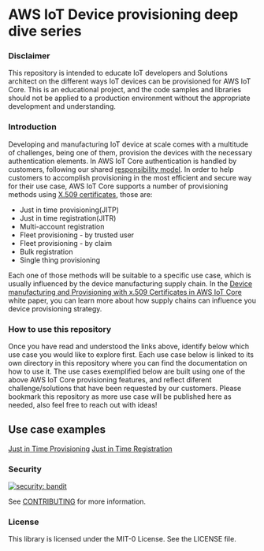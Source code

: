 # AWS IoT Device provisioning deep dive series
 
### Disclaimer
This repository is intended to educate IoT developers and Solutions architect on the different ways IoT devices can be provisioned for AWS IoT Core. This is an educational project, and the code samples and libraries should not be applied to a production environment without the appropriate development and understanding.

### Introduction
Developing and manufacturing IoT device at scale comes with a multitude of challenges, being one of them, provision the devices with the necessary authentication elements. In AWS IoT Core authentication is handled by customers, following our shared [responsibility model](https://aws.amazon.com/compliance/shared-responsibility-model/). In order to help customers to accomplish provisioning in the most efficient and secure way for their use case, AWS IoT Core supports a number of provisioning methods using [X.509 certificates](https://docs.aws.amazon.com/iot/latest/developerguide/x509-client-certs.html), those are:

* Just in time provisioning(JITP)
* Just in time registration(JITR)
* Multi-account registration 
* Fleet provisioning - by trusted user
* Fleet provisioning - by claim
* Bulk registration
* Single thing provisioning 

Each one of those methods will be suitable to a specific use case, which is usually influenced by the device manufacturing supply chain. In the [Device manufacturing and Provisioning with x.509 Certificates in AWS IoT Core](https://docs.aws.amazon.com/whitepapers/latest/device-manufacturing-provisioning/device-provisioning-during-development.html) white paper, you can learn more about how supply chains can influence you device provisioning strategy. 

### How to use this repository
Once you have read and understood the links above, identify below which use case you would like to explore first. Each use case below is linked to its own directory in this repository where you can find the documentation on how to use it. The use cases exemplified below are built using one of the above AWS IoT Core provisioning features, and reflect diferent challenge/solutions that have been requested by our customers. Please bookmark this repository as more use case will be published here as needed, also feel free to reach out with ideas!

## Use case examples
[Just in Time Provisioning](https://github.com/aws-samples/aws-iot-core-device-provisioning-deep-dive/tree/main/just-in-time-provisioning)
[Just in Time Registration](https://github.com/aws-samples/aws-iot-core-device-provisioning-deep-dive/tree/main/just-in-time-registration)



### Security
[![security: bandit](https://img.shields.io/badge/security-bandit-yellow.svg)](https://github.com/PyCQA/bandit)


See [CONTRIBUTING](CONTRIBUTING.md#security-issue-notifications) for more information.

### License

This library is licensed under the MIT-0 License. See the LICENSE file.